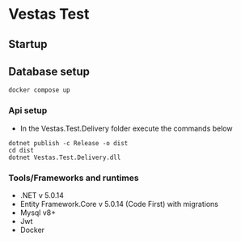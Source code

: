 # Vestas Test

## Startup
## Database setup
```
docker compose up
```
### Api setup
- In the Vestas.Test.Delivery folder execute the commands below
```
dotnet publish -c Release -o dist
cd dist
dotnet Vestas.Test.Delivery.dll
```

### Tools/Frameworks and runtimes
- .NET v 5.0.14
- Entity Framework.Core v 5.0.14 (Code First) with migrations
- Mysql v8+
- Jwt
- Docker